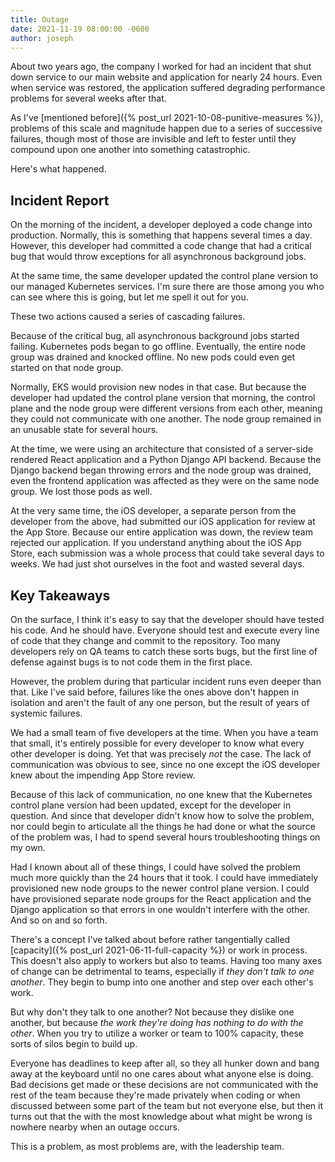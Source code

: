 ```yaml
---
title: Outage
date: 2021-11-19 08:00:00 -0600
author: joseph
---
```


About two years ago, the company I worked for had an incident that shut down service to our main website and application for nearly 24 hours. Even when service was restored, the application suffered degrading performance problems for several weeks after that.

As I've [mentioned before]({% post_url 2021-10-08-punitive-measures %}), problems of this scale and magnitude happen due to a series of successive failures, though most of those are invisible and left to fester until they compound upon one another into something catastrophic.

Here's what happened.

## Incident Report

On the morning of the incident, a developer deployed a code change into production. Normally, this is something that happens several times a day. However, this developer had committed a code change that had a critical bug that would throw exceptions for all asynchronous background jobs.

At the same time, the same developer updated the control plane version to our managed Kubernetes services. I'm sure there are those among you who can see where this is going, but let me spell it out for you.

These two actions caused a series of cascading failures.

Because of the critical bug, all asynchronous background jobs started failing. Kubernetes pods began to go offline. Eventually, the entire node group was drained and knocked offline. No new pods could even get started on that node group.

Normally, EKS would provision new nodes in that case. But because the developer had updated the control plane version that morning, the control plane and the node group were different versions from each other, meaning they could not communicate with one another. The node group remained in an unusable state for several hours.

At the time, we were using an architecture that consisted of a server-side rendered React application and a Python Django API backend. Because the Django backend began throwing errors and the node group was drained, even the frontend application was affected as they were on the same node group. We lost those pods as well.

At the very same time, the iOS developer, a separate person from the developer from the above, had submitted our iOS application for review at the App Store. Because our entire application was down, the review team rejected our application. If you understand anything about the iOS App Store, each submission was a whole process that could take several days to weeks. We had just shot ourselves in the foot and wasted several days.

## Key Takeaways

On the surface, I think it's easy to say that the developer should have tested his code. And he should have. Everyone should test and execute every line of code that they change and commit to the repository. Too many developers rely on QA teams to catch these sorts bugs, but the first line of defense against bugs is to not code them in the first place.

However, the problem during that particular incident runs even deeper than that. Like I've said before, failures like the ones above don't happen in isolation and aren't the fault of any one person, but the result of years of systemic failures.

We had a small team of five developers at the time. When you have a team that small, it's entirely possible for every developer to know what every other developer is doing. Yet that was precisely *not* the case. The lack of communication was obvious to see, since no one except the iOS developer knew about the impending App Store review.

Because of this lack of communication, no one knew that the Kubernetes control plane version had been updated, except for the developer in question. And since that developer didn't know how to solve the problem, nor could begin to articulate all the things he had done or what the source of the problem was, I had to spend several hours troubleshooting things on my own.

Had I known about all of these things, I could have solved the problem much more quickly than the 24 hours that it took. I could have immediately provisioned new node groups to the newer control plane version. I could have provisioned separate node groups for the React application and the Django application so that errors in one wouldn't interfere with the other. And so on and so forth.

There's a concept I've talked about before rather tangentially called [capacity]({% post_url 2021-06-11-full-capacity %}) or work in process. This doesn't also apply to workers but also to teams. Having too many axes of change can be detrimental to teams, especially if *they don't talk to one another*. They begin to bump into one another and step over each other's work.

But why don't they talk to one another? Not because they dislike one another, but because *the work they're doing has nothing to do with the other*. When you try to utilize a worker or team to 100% capacity, these sorts of silos begin to build up.

Everyone has deadlines to keep after all, so they all hunker down and bang away at the keyboard until no one cares about what anyone else is doing. Bad decisions get made or these decisions are not communicated with the rest of the team because they're made privately when coding or when discussed between some part of the team but not everyone else, but then it turns out that the with the most knowledge about what might be wrong is nowhere nearby when an outage occurs.

This is a problem, as most problems are, with the leadership team.
